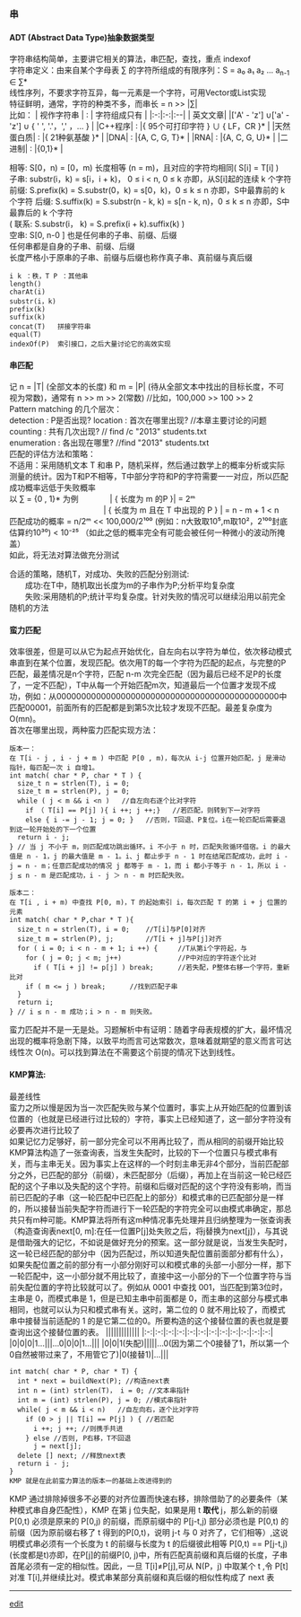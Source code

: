 ### 串
#### ADT (Abstract Data Type)抽象数据类型
字符串结构简单，主要讲它相关的算法，串匹配，查找，重点 indexof   
字符串定义：由来自某个字母表 ∑ 的字符所组成的有限序列：S = a₀ a₁ a₂ ... a<sub>n-1</sub> ∈  ∑*    
线性序列，不要求字符互异，每一元素是一个字符，可用Vector或List实现   
特征鲜明，通常，字符的种类不多，而串长 = n >> |∑|   
比如：
| 视作字符串 | : | 字符组成只有 |
|:-:|:-:|:--|
| 英文文章| |['A' - 'z'] ∪['a' - 'z'] ∪ { ' ', '.'，',' ，... } |
|C++程序| : |{ 95个可打印字符 } ∪ { LF，CR }* |
|天然蛋白质| : |{ 21种氨基酸 }* |
|DNA| : |{A, C, G, T}* |
|RNA| : |{A, C, G, U}* |
|二进制| : |{0,1}* |

相等: S\[0，n) = \[0，m) 长度相等 (n = m)，且对应的字符均相同( S[i] = T[i] )   
子串: substr(i，k) = s\[i，i + k)， 0 ≤ i < n, 0 ≤ k 亦即，从S[i]起的连续 k 个字符   
前缀: S.prefix(k) = S.substr(0，k) = s\[0，k)，0 ≤ k ≤ n 亦即，S中最靠前的 k 个字符
后缀: S.suffix(k) = S.substr(n - k, k) = s\[n - k, n)，0 ≤ k ≤ n 亦即，S中最靠后的 k 个字符   
( 联系: S.substr(i， k) = S.prefix(i + k).suffix(k) )   
空串: S[0, n-0 ] 也是任何串的子串、前缀、后缀   
任何串都是自身的子串、前缀、后缀   
长度严格小于原串的子串、前缀与后缀也称作真子串、真前缀与真后缀   
```
i k ：秩，T P ：其他串
length()
charAt(i)  
substr(i，k)
prefix(k)
suffix(k)
concat(T)   拼接字符串
equal(T)
indexOf(P)  索引接口，之后大量讨论它的高效实现
```
#### 串匹配
记 n = |T| (全部文本的长度) 和 m = |P| (待从全部文本中找出的目标长度，不可视为常数)，通常有 n >> m >> 2(常数)   //比如，100,000 >> 100 >> 2   
Pattern matching 的几个层次：   
detection : P是否出现?
location : 首次在哪里出现?    //本章主要讨论的问题   
counting : 共有几次出现?      // find /c "2013" students.txt   
enumeration : 各出现在哪里?   //find "2013" students.txt   
匹配的评估方法和策略：    
不适用：采用随机文本 T 和串 P，随机采样，然后通过数学上的概率分析或实际测量的统计。因为T和P不相等，T中部分字符和P的字符需要一一对应，所以匹配成功概率远低于失败概率   
以 ∑ = {0 , 1}* 为例    | { 长度为 m 的P }| = 2ᵐ   
            | { 长度为 m 且在 T 中出现的 P } | = n - m + 1 < n   
匹配成功的概率 = n/2ᵐ << 100,000/2¹⁰⁰ (例如：n大致取10⁵,m取10²，2¹⁰⁰封底估算约10³⁰) < 10⁻²⁵   （如此之低的概率完全有可能会被任何一种微小的波动所掩盖）   
如此，将无法对算法做充分测试   

合适的策略，随机T，对成功、失败的匹配分别测试:   
  成功:在T中，随机取出长度为m的子串作为P;分析平均复杂度   
  失败:采用随机的P;统计平均复杂度。针对失败的情况可以继续沿用以前完全随机的方法   

#### 蛮力匹配
效率很差，但是可以从它为起点开始优化，自左向右以字符为单位，依次移动模式串直到在某个位置，发现匹配。依次用T的每一个字符为匹配的起点，与完整的P匹配，最差情况是n个字符，匹配 n-m 次完全匹配（因为最后已经不足P的长度了，一定不匹配），T中从每一个开始匹配m次，知道最后一个位置才发现不成功，例如：从000000000000000000000000000000000000000000000中匹配00001，前面所有的匹配都是到第5次比较才发现不匹配。最差复杂度为O(mn)。   
首次在哪里出现，两种蛮力匹配实现方法：
```
版本一：
在 T[i - j , i - j + m ) 中匹配 P[0 , m)，每次从 i-j 位置开始匹配，j 是滑动指针，每匹配一次 i 自增1。
int match( char * P, char * T ) {
  size_t n = strlen(T), i = 0;
  size_t m = strlen(P), j = 0;
  while ( j < m && i <n )   //自左向右逐个比对字符
    if （ T[i] == P[j] ){ i ++; j ++;}   //若匹配，则转到下一对字符
    else { i -= j - 1; j = 0; }   //否则，T回退、P复位。i在一轮匹配后需要退到这一轮开始处的下一个位置
  return i - j;
} // 当 j 不小于 m，则匹配成功跳出循环。i 不小于 n 时，匹配失败循环借宿。i 的最大值是 n - 1，j 的最大值是 m - 1。i、j 都止步于 n - 1 时在结尾匹配成功，此时 i - j = n - m；任意匹配成功的情况 j 都等于 m - 1，而 i 都小于等于 n - 1，所以 i - j ≤ n - m 是匹配成功，i - j ＞ n - m 时匹配失败。

版本二：
在 T[i , i + m) 中查找 P[0, m)，T 的起始索引 i，每次匹配 T 的第 i + j 位置的元素
int match( char * P,char * T ){
  size_t n = strlen(T), i = 0;    //T[i]与P[0]对齐
  size_t m = strlen(P), j;        //T[i + j]与P[j]对齐
  for ( i = 0; i < n - m + 1; i ++) {     //T从第i个字符起，与
    for ( j = 0; j < m; j++)              //P中对应的字符逐个比对
      if ( T[i + j] != p[j] ) break;      //若失配，P整体右移一个字符，重新比对
    if ( m <= j ) break;      //找到匹配子串
  }
  return i;
} // i ≤ n - m 成功；i > n - m 则失败。
```
蛮力匹配并不是一无是处。习题解析中有证明：随着字母表规模的扩大，最坏情况出现的概率将急剧下降，以致平均而言可达常数次，意味着就期望的意义而言可达线性次 O(n)。可以找到算法在不需要这个前提的情况下达到线性。

#### KMP算法:
最差线性   
蛮力之所以慢是因为当一次匹配失败与某个位置时，事实上从开始匹配的位置到该位置的（也就是已经进行过比较的）字符，事实上已经知道了，这一部分字符没有必要再次进行比较了   
如果记忆力足够好，前一部分完全可以不用再比较了，而从相同的前缀开始比较   
KMP算法构造了一张查询表，当发生失配时，比较的下一个位置只与模式串有关，而与主串无关。因为事实上在这样的—个时刻主串无非4个部分，当前匹配部分之外，已匹配的部分（前缀），未匹配部分（后缀），再加上在当前这一轮已经匹配的这个子串以及失配的这个字符。前缀和后缀对匹配的这个字符没有影响，而当前已匹配的子串（这一轮匹配中已匹配上的部分）和模式串的已匹配部分是一样的，所以接替当前失配字符而进行下一轮匹配的字符完全可以由模式串确定，那总共只有m种可能。KMP算法将所有这m种情况事先处理并且归纳整理为一张查询表（构造查询表next[0, m]:在任一位置P[j]处失败之后，将j替换为next[j]），与其说是借助强大的记忆，不如说是做好充分的预案。这一部分就是说，当发生失配时，这一轮已经匹配的部分中（因为匹配过，所以知道失配位置前面部分都有什么），如果失配位置之前的部分有一小部分刚好可以和模式串的头部一小部分一样，那下一轮匹配中，这一小部分就不用比较了，直接中这一小部分的下一个位置字符与当前失配位置的字符比较就可以了。例如从 0001 中查找 001，当匹配到第3位时，主串是 0，而模式串是 1，但是已知主串中前面都是 0，而主串的这部分与模式串相同，也就可以认为只和模式串有关。这时，第二位的 0 就不用比较了，而模式串中接替当前适配的 1 的是它第二位的0。所要构造的这个接替位置的表也就是要查询出这个接替位置的表。
|||||||||||||
|:-:|:-:|:-:|:-:|:-:|:-:|:-:|:-:|:-:|:-:|:-:|:-:|
|0|0|0|1...|||...0|0|0|1...|||
|0|0|1(失配)|||||...0(因为第二个0接替了1，所以第一个0自然被带过来了，不用管它了)|0(接替1)|...|||
```
int match( char * P, char * T) {
  int * next = buildNext(P); //构造next表
  int n = (int) strlen(T)， i = 0; //文本串指针
  int m = (int) strlen(P), j = 0; //模式串指针
  while( j < m && i < n)   //自左向右，逐个比对字符
    if (0 > j || T[i] == P[j] ) { //若匹配
      i ++; j ++; //则携手共进
    } else //否则, P右移，T不回退
      j = next[j];
  delete [] next; //释放next表
  return i - j;
}
KMP 就是在此前蛮力算法的版本一的基础上改进得到的
```
KMP 通过排除掉很多不必要的对齐位置而快速右移，排除借助了的必要条件（某种模式串自身匹配性），KMP 在第 j 位失配，如果是用 t **取代** j，那么新的前缀 P\[0,t) 必须是原来的 P\[0,j) 的前缀，而原前缀中的 P\[j-t,j)  部分必须也是 P\[0,t) 的前缀（因为原前缀右移了 t 得到的P\[0,t)，说明 j-t 与 0 对齐了，它们相等）,这说明模式串必须有一个长度为 t 的前缀与长度为 t 的后缀彼此相等 P\[0,t) == P\[j-t,j) (长度都是t)亦即，在P[j]的前缀P\[0, j)中，所有匹配真前缀和真后缀的长度，子串首尾必须有一定的相似性。因此，一旦 T[i]≠P[j],可从 N(P，j) 中取某个 t ,令 P[t] 对准 T[i],并继续比对。模式串某部分真前缀和真后缀的相似性构成了 next 表   



-----
[edit](https://github.com/saaavsaaa/saaavsaaa.github.io/edit/master/aaa/Structure_Abstract3.md)
